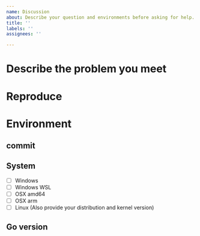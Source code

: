 ```yaml
---
name: Discussion
about: Describe your question and environments before asking for help.
title: ''
labels: ''
assignees: ''

---
```


# Describe the problem you meet

# Reproduce <!-- if it's not reproducable -->

# Environment

## commit

<!-- The commit hash of your current codebase. -->

## System

- [ ] Windows
- [ ] Windows WSL
- [ ] OSX amd64
- [ ] OSX arm
- [ ] Linux (Also provide your distribution and kernel version)

## Go version

<!-- run go version -->
